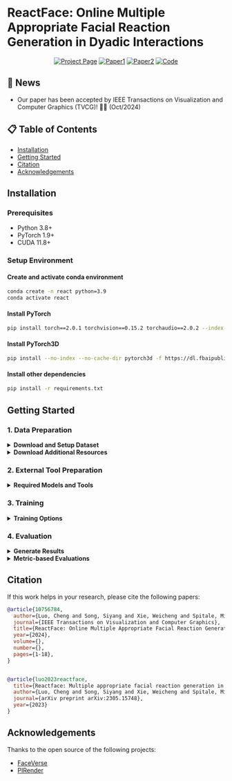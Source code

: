 # ReactFace: Online Multiple Appropriate Facial Reaction Generation in Dyadic Interactions

<div align="center">

[![Project Page](https://img.shields.io/badge/Project-Page-blue)](xxxxxxxx)
[![Paper1](https://img.shields.io/badge/Paper-arXiv-red)](https://arxiv.org/pdf/2305.15748)
[![Paper2](https://img.shields.io/badge/Paper-IEEE-green)](https://ieeexplore.ieee.org/abstract/document/10756784)
[![Code](https://img.shields.io/badge/Code-GitHub-black)](https://github.com/lingjivoo/ReactFace)

</div>

## 📢 News

- Our paper has been accepted by IEEE Transactions on Visualization and Computer Graphics (TVCG)! 🎉🎉 (Oct/2024)

## 📋 Table of Contents

- [Installation](#installation)
- [Getting Started](#getting-started)
- [Citation](#citation)
- [Acknowledgements](#acknowledgements)

## Installation

### Prerequisites

- Python 3.8+
- PyTorch 1.9+
- CUDA 11.8+

### Setup Environment

#### Create and activate conda environment
```bash
conda create -n react python=3.9
conda activate react
```

#### Install PyTorch
```bash
pip install torch==2.0.1 torchvision==0.15.2 torchaudio==2.0.2 --index-url https://download.pytorch.org/whl/cu118
```

#### Install PyTorch3D
```bash
pip install --no-index --no-cache-dir pytorch3d -f https://dl.fbaipublicfiles.com/pytorch3d/packaging/wheels/py39_cu118_pyt201/download.html
```

#### Install other dependencies
```bash
pip install -r requirements.txt
```

## Getting Started

### 1. Data Preparation
<details>
<summary><b>Download and Setup Dataset</b></summary>

The REACT 2023/2024 Multimodal Challenge Dataset is compiled from the following public datasets for studying dyadic interactions:
- [NOXI](https://dl.acm.org/doi/10.1145/3136755.3136780)
- [RECOLA](https://ieeexplore.ieee.org/document/6553805)

Apply for data access at:
- [REACT 2023 Homepage](https://sites.google.com/cam.ac.uk/react2023/home)
- [REACT 2024 Homepage](https://sites.google.com/cam.ac.uk/react2024)

**Data organization (`data/`) follows this structure:**
```
data/partition/modality/site/chat_index/person_index/clip_index/actual_data_files
```

Example data structure:
```
data
├── test
├── val
├── train
   ├── Video_files
       ├── NoXI
           ├── 010_2016-03-25_Paris
               ├── Expert_video
               ├── Novice_video
                   ├── 1
                       ├── 1.png
                       ├── ....
                       ├── 751.png
                   ├── ....
           ├── ....
       ├── RECOLA
   ├── Audio_files
       ├── NoXI
       ├── RECOLA
           ├── group-1
               ├── P25 
               ├── P26
                   ├── 1.wav
                   ├── ....
           ├── group-2
           ├── group-3
   ├── Emotion
       ├── NoXI
       ├── RECOLA
           ├── group-1
               ├── P25 
               ├── P26
                   ├── 1.csv
                   ├── ....
           ├── group-2
           ├── group-3
   ├── 3D_FV_files
       ├── NoXI
       ├── RECOLA
           ├── group-1
               ├── P25 
               ├── P26
                   ├── 1.npy
                   ├── ....
           ├── group-2
           ├── group-3
```

Important details:
- Task: Predict one role's reaction ('Expert' or 'Novice', 'P25' or 'P26') to the other
- 3D_FV_files contain 3DMM coefficients (expression: 52 dim, angle: 3 dim, translation: 3 dim)
- Video specifications:
  - Frame rate: 25 fps
  - Resolution: 256x256
  - Clip length: 751 frames (~30s)
  - Audio sampling rate: 44100
- CSV files for training/validation are available at: 'data/train.csv', 'data/val.csv', 'data/test.csv'

</details>

<details>
<summary><b>Download Additional Resources</b></summary>

1. **Listener Reaction Neighbors**
   - Download the appropriate listener reaction neighbors dataset from [here](https://drive.google.com/drive/folders/1gi1yzP3dUti8fJy2HToiijPuyRyzokdh?usp=sharing)
   - Place the downloaded files in the dataset root folder
   - 
2. **Ground Truth 3DMMs**
   - Download the ground truth 3DMMs (test set) for speaker-listener evaluation from [here](https://drive.google.com/drive/folders/1jVi8ZWMiyynG6LsKJSaKj2fX-EavK11h?usp=drive_link)
   - Place the downloaded files in the `metric/gt` folder

</details>

### 2. External Tool Preparation
<details>
<summary><b>Required Models and Tools</b></summary>

We use 3DMM coefficients for 3D listener/speaker representation and 3D-to-2D frame rendering.

1. **3DMM Model Setup**
   - Download [FaceVerse version 2 model](https://github.com/LizhenWangT/FaceVerse)
   - Place in `external/FaceVerse/data/`
   - Get pre-extracted data:
     - [3DMM coefficients](https://drive.google.com/drive/folders/1RrTytDkkq520qUUAjTuNdmS6tCHQnqFu)
     - [Reference files](https://drive.google.com/drive/folders/1uVOOJzY3p2XjDESwH4FCjGO8epO7miK4) (mean_face, std_face, reference_full)
     - Place in `external/FaceVerse/`

2. **PIRender Setup**
   - We use [PIRender](https://github.com/RenYurui/PIRender) for 3D-to-2D rendering
   - Download our retrained [checkpoint](https://drive.google.com/drive/folders/1Ys1u0jxVBxrmQZrcrQbm8tagOPNxrTUA)
   - Place in `external/PIRender/`

</details>

### 3. Training
<details>
<summary><b>Training Options</b></summary>

Training with rendering during training:
```bash
python train.py \
  --batch-size 8 \
  --window-size 64 \
  --momentum 0.1 \
  --gpu-ids 0 \
  -lr 0.00002 \
  -e 200 \
  -j 4 \
  --sm-p 10 \
  --kl-p 0.00001 \
  --div-p 100 \
  --rendering \
  --outdir results/train-reactface
```

Training without rendering during validation (faster):
```bash
python train.py \
  --batch-size 8 \
  --window-size 64 \
  --momentum 0.1 \
  --gpu-ids 0 \
  -lr 0.00002 \
  -e 200 \
  -j 4 \
  --sm-p 10 \
  --kl-p 0.00001 \
  --div-p 100 \
  --outdir results/train-reactface
```

</details>



### 4. Evaluation
<details>
<summary><b>Generate Results</b></summary>

To generate listener reactions using a trained ReactFace model, run:

```bash
python evaluate.py \
  --split test \
  --batch-size 16 \
  --window-size 8 \
  --momentum 0.9 \
  --gpu-ids 0 \
  -j 4 \
  --rendering \
  --outdir results/eval \
  --resume results/training-reactface/best_checkpoint.pth
```

</details>

<details>
<summary><b>Metric-based Evaluations</b></summary>
Our evaluation methodology is based on established research in Multiple Appropriate Listener Reaction:
[![Paper1](https://img.shields.io/badge/Paper-arXiv-red)](https://arxiv.org/pdf/2306.06583)
[![Paper2](https://img.shields.io/badge/Paper-arXiv-red)](https://arxiv.org/pdf/2401.05166)
[![Paper3](https://img.shields.io/badge/Paper-arXiv-red)](https://arxiv.org/pdf/2302.06514)

#### Metrics Overview

#### Diversity Metrics
- **FRDvs**: Measures diversity across speaker behavior conditions
- **FRVar**: Evaluates diversity within a single generated facial reaction sequence
- **FRDiv**: Assesses diversity of different generated listener reactions to the same speaker behavior

#### Quality Metrics
- **FRRea**: Uses Fréchet Video Distance (FVD) to evaluate realism of generated video sequences
- **FRCorr**: Measures appropriateness by correlating each generated facial reaction with its most similar real facial reaction
- **FRSyn**: Evaluates synchronization between generated listener reactions and varying speaker sequences

#### Running Evaluation

Execute the following command to compute all metrics:

```bash
python evaluate_metric.py \
  --split test \
  --gt-speaker-3dmm-path ./metric/gt/tdmm_speaker.npy \
  --gt-listener-3dmm-path ./metric/gt/tdmm_listener.npy \
  --gn-listener-3dmm-path ./results/eval/test/coeffs/tdmm_10x.npy
```

</details>


</details>

## Citation

If this work helps in your research, please cite the following papers:

```bibtex
@article{10756784,
  author={Luo, Cheng and Song, Siyang and Xie, Weicheng and Spitale, Micol and Ge, Zongyuan and Shen, Linlin and Gunes, Hatice},
  journal={IEEE Transactions on Visualization and Computer Graphics}, 
  title={ReactFace: Online Multiple Appropriate Facial Reaction Generation in Dyadic Interactions}, 
  year={2024},
  volume={},
  number={},
  pages={1-18},
}


@article{luo2023reactface,
  title={Reactface: Multiple appropriate facial reaction generation in dyadic interactions},
  author={Luo, Cheng and Song, Siyang and Xie, Weicheng and Spitale, Micol and Shen, Linlin and Gunes, Hatice},
  journal={arXiv preprint arXiv:2305.15748},
  year={2023}
}
```

## Acknowledgements

Thanks to the open source of the following projects:

- [FaceVerse](https://github.com/LizhenWangT/FaceVerse)
- [PIRender](https://github.com/RenYurui/PIRender)
